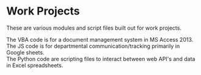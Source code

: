 # Work Projects
These are various modules and script files built out for work projects.

The VBA code is for a document management system in MS Access 2013. <br />
The JS code is for departmental communication/tracking primarily in Google sheets.<br />
The Python code are scripting files to interact between web API's and data in Excel spreadsheets.

